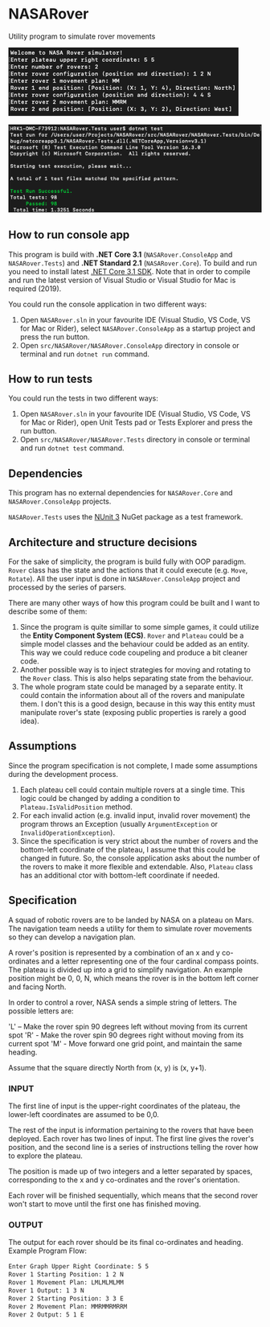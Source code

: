 # NASARover
Utility program to simulate rover movements

![Run example](pics/run-example.png)

![Test example](pics/test-example.png)

## How to run console app
This program is build with **.NET Core 3.1** (`NASARover.ConsoleApp` and `NASARover.Tests`) and **.NET Standard 2.1** (`NASARover.Core`). To build and run you need to install latest [.NET Core 3.1 SDK](https://dotnet.microsoft.com/download). Note that in order to compile and run the latest version of Visual Studio or Visual Studio for Mac is required (2019).

You could run the console application in two different ways:

1. Open `NASARover.sln` in your favourite IDE (Visual Studio, VS Code, VS for Mac or Rider), select `NASARover.ConsoleApp` as a startup project and press the run button.
2. Open `src/NASARover/NASARover.ConsoleApp` directory in console or terminal and run `dotnet run` command.

## How to run tests

You could run the tests in two different ways:

1. Open `NASARover.sln` in your favourite IDE (Visual Studio, VS Code, VS for Mac or Rider), open Unit Tests pad or Tests Explorer and press the run button.
2. Open `src/NASARover/NASARover.Tests` directory in console or terminal and run `dotnet test` command.

## Dependencies
This program has no external dependencies for `NASARover.Core` and `NASARover.ConsoleApp` projects.

`NASARover.Tests` uses the [NUnit 3](https://github.com/nunit/nunit) NuGet package as a test framework.

## Architecture and structure decisions

For the sake of simplicity, the program is build fully with OOP paradigm. `Rover` class has the state and the actions that it could execute (e.g. `Move`, `Rotate`). All the user input is done in `NASARover.ConsoleApp` project and processed by the series of parsers.

There are many other ways of how this program could be built and I want to describe some of them:

1. Since the program is quite simillar to some simple games, it could utilize the **Entity Component System (ECS)**. `Rover` and `Plateau` could be a simple model classes and the behaviour could be added as an entity. This way we could reduce code coupeling and produce a bit cleaner code.
2. Another possible way is to inject strategies for moving and rotating to the `Rover` class. This is also helps separating state from the behaviour.
3. The whole program state could be managed by a separate entity. It could contain the information about all of the rovers and manipulate them. I don't this is a good design, because in this way this entity must manipulate rover's state (exposing public properties is rarely a good idea).

## Assumptions

Since the program specification is not complete, I made some assumptions during the development process.

1. Each plateau cell could contain multiple rovers at a single time. This logic could be changed by adding a condition to `Plateau.IsValidPosition` method.
2. For each invalid action (e.g. invalid input, invalid rover movement) the program throws an Exception (usually `ArgumentException` or `InvalidOperationException`).
3. Since the specification is very strict about the number of rovers and the bottom-left coordinate of the plateau, I assume that this could be changed in future. So, the console application asks about the number of the rovers to make it more flexible and extendable. Also, `Plateau` class has an additional ctor with bottom-left coordinate if needed.

## Specification
A squad of robotic rovers are to be landed by NASA on a plateau on Mars. 
The navigation team needs a utility for them to simulate rover movements so they can develop a navigation plan.

A rover's position is represented by a combination of an x and y co-ordinates and a letter
representing one of the four cardinal compass points. The plateau is divided up into a grid to
simplify navigation. An example position might be 0, 0, N, which means the rover is in the bottom
left corner and facing North.

In order to control a rover, NASA sends a simple string of letters. The possible letters are:

'L' – Make the rover spin 90 degrees left without moving from its current spot
'R' - Make the rover spin 90 degrees right without moving from its current spot
'M' - Move forward one grid point, and maintain the same heading.

Assume that the square directly North from (x, y) is (x, y+1).

### INPUT
The first line of input is the upper-right coordinates of the plateau, the lower-left coordinates are
assumed to be 0,0.

The rest of the input is information pertaining to the rovers that have been deployed. Each rover
has two lines of input. The first line gives the rover's position, and the second line is a series of
instructions telling the rover how to explore the plateau.

The position is made up of two integers and a letter separated by spaces, corresponding to the x
and y co-ordinates and the rover's orientation.

Each rover will be finished sequentially, which means that the second rover won't start to move
until the first one has finished moving.

### OUTPUT
The output for each rover should be its final co-ordinates and heading.
Example Program Flow:
```
Enter Graph Upper Right Coordinate: 5 5
Rover 1 Starting Position: 1 2 N
Rover 1 Movement Plan: LMLMLMLMM
Rover 1 Output: 1 3 N
Rover 2 Starting Position: 3 3 E
Rover 2 Movement Plan: MMRMMRMRRM
Rover 2 Output: 5 1 E
```
